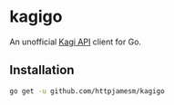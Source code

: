 # kagigo

An unofficial [Kagi API](https://help.kagi.com/kagi/api/overview.html) client for Go.

## Installation

```bash
go get -u github.com/httpjamesm/kagigo
```


